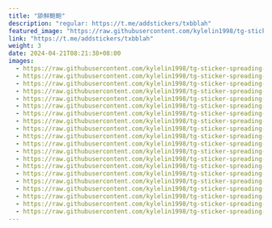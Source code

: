 ```yaml
---
title: "舔鲜鲍鲍"
description: "regular: https://t.me/addstickers/txbblah"
featured_image: "https://raw.githubusercontent.com/kylelin1998/tg-sticker-spreading-worldwide-images/main/img/183ace0b-d166-4ec4-b2d2-cce5a73b4cb7.jpg"
link: "https://t.me/addstickers/txbblah"
weight: 3
date: 2024-04-21T08:21:38+08:00
images:
  - https://raw.githubusercontent.com/kylelin1998/tg-sticker-spreading-worldwide-images/main/img/183ace0b-d166-4ec4-b2d2-cce5a73b4cb7.jpg
  - https://raw.githubusercontent.com/kylelin1998/tg-sticker-spreading-worldwide-images/main/img/a3460b6c-f68b-43c9-aca3-34d1b2cfcca6.jpg
  - https://raw.githubusercontent.com/kylelin1998/tg-sticker-spreading-worldwide-images/main/img/015b3677-328b-470b-9e14-b2c71f55d9ca.jpg
  - https://raw.githubusercontent.com/kylelin1998/tg-sticker-spreading-worldwide-images/main/img/b98136f5-3836-4cf0-b958-d575238a547a.jpg
  - https://raw.githubusercontent.com/kylelin1998/tg-sticker-spreading-worldwide-images/main/img/196c663b-5498-4dec-9b5e-395814a80e0e.jpg
  - https://raw.githubusercontent.com/kylelin1998/tg-sticker-spreading-worldwide-images/main/img/40b3e8aa-1594-4eaa-90f1-b0b97eaf4e4f.jpg
  - https://raw.githubusercontent.com/kylelin1998/tg-sticker-spreading-worldwide-images/main/img/cb9ecc20-8ca7-4d56-b23f-60bed421c25b.jpg
  - https://raw.githubusercontent.com/kylelin1998/tg-sticker-spreading-worldwide-images/main/img/482ff1ee-68ec-4522-8417-0faa9a8baa1d.jpg
  - https://raw.githubusercontent.com/kylelin1998/tg-sticker-spreading-worldwide-images/main/img/4078e5fa-c7a0-4127-80e7-a6966f901065.jpg
  - https://raw.githubusercontent.com/kylelin1998/tg-sticker-spreading-worldwide-images/main/img/73adce3d-cfb7-4cfd-aa60-cb3ed5f5af27.jpg
  - https://raw.githubusercontent.com/kylelin1998/tg-sticker-spreading-worldwide-images/main/img/ada44eec-afe5-4db0-a155-738e570f12dd.jpg
  - https://raw.githubusercontent.com/kylelin1998/tg-sticker-spreading-worldwide-images/main/img/6987458e-b4d2-4421-9fb2-d47b6874b3e8.jpg
  - https://raw.githubusercontent.com/kylelin1998/tg-sticker-spreading-worldwide-images/main/img/4f58c996-ea47-4d38-acc7-50f8772f8565.jpg
  - https://raw.githubusercontent.com/kylelin1998/tg-sticker-spreading-worldwide-images/main/img/ba74c48c-a137-4655-8a91-49e1c30919d2.jpg
  - https://raw.githubusercontent.com/kylelin1998/tg-sticker-spreading-worldwide-images/main/img/dc9b7ddc-e674-481e-aee3-27fccffcf3d7.jpg
  - https://raw.githubusercontent.com/kylelin1998/tg-sticker-spreading-worldwide-images/main/img/63889a73-3606-4a0f-9123-2b5fbee38caa.jpg
  - https://raw.githubusercontent.com/kylelin1998/tg-sticker-spreading-worldwide-images/main/img/f518ab1b-0dfc-435d-9680-4a502f76bd39.jpg
  - https://raw.githubusercontent.com/kylelin1998/tg-sticker-spreading-worldwide-images/main/img/ffe08dd1-7edc-4e8a-b6b8-b98207cc5c60.jpg
  - https://raw.githubusercontent.com/kylelin1998/tg-sticker-spreading-worldwide-images/main/img/6b877579-8054-4bfc-8a7f-b1402e9dbdb7.jpg
  - https://raw.githubusercontent.com/kylelin1998/tg-sticker-spreading-worldwide-images/main/img/b8cc3027-b339-4d85-8890-50ec330df1ba.jpg
---
```

